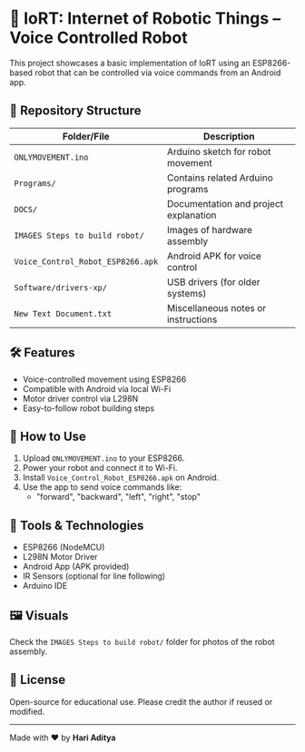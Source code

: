 # 🤖 IoRT: Internet of Robotic Things – Voice Controlled Robot

This project showcases a basic implementation of IoRT using an ESP8266-based robot that can be controlled via voice commands from an Android app.

## 📂 Repository Structure

| Folder/File                | Description                                  |
|---------------------------|----------------------------------------------|
| `ONLYMOVEMENT.ino`        | Arduino sketch for robot movement            |
| `Programs/`               | Contains related Arduino programs            |
| `DOCS/`                   | Documentation and project explanation        |
| `IMAGES Steps to build robot/` | Images of hardware assembly           |
| `Voice_Control_Robot_ESP8266.apk` | Android APK for voice control    |
| `Software/drivers-xp/`    | USB drivers (for older systems)              |
| `New Text Document.txt`   | Miscellaneous notes or instructions          |

## 🛠 Features

- Voice-controlled movement using ESP8266
- Compatible with Android via local Wi-Fi
- Motor driver control via L298N
- Easy-to-follow robot building steps

## 📱 How to Use

1. Upload `ONLYMOVEMENT.ino` to your ESP8266.
2. Power your robot and connect it to Wi-Fi.
3. Install `Voice_Control_Robot_ESP8266.apk` on Android.
4. Use the app to send voice commands like:
   - "forward", "backward", "left", "right", "stop"

## 🧰 Tools & Technologies

- ESP8266 (NodeMCU)
- L298N Motor Driver
- Android App (APK provided)
- IR Sensors (optional for line following)
- Arduino IDE

## 🖼 Visuals

Check the `IMAGES Steps to build robot/` folder for photos of the robot assembly.

## 📜 License

Open-source for educational use. Please credit the author if reused or modified.

---

Made with ❤️ by **Hari Aditya**
